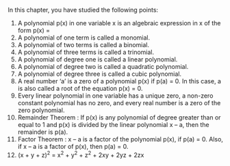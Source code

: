 
In this chapter, you have studied the following points:
1. A polynomial p(x) in one variable x is an algebraic expression in x of the form
p(x) = 
2. A polynomial of one term is called a monomial.
3. A polynomial of two terms is called a binomial.
4. A polynomial of three terms is called a trinomial.
5. A polynomial of degree one is called a linear polynomial.
6. A polynomial of degree two is called a quadratic polynomial.
7. A polynomial of degree three is called a cubic polynomial.
8. A real number ‘a’ is a zero of a polynomial p(x) if p(a) = 0. In this case, a is also called a
root of the equation p(x) = 0.
9. Every linear polynomial in one variable has a unique zero, a non-zero constant polynomial
has no zero, and every real number is a zero of the zero polynomial.
10. Remainder Theorem : If p(x) is any polynomial of degree greater than or equal to 1 and p(x)
is divided by the linear polynomial x – a, then the remainder is p(a).
11. Factor Theorem : x – a is a factor of the polynomial p(x), if p(a) = 0. Also, if x – a is a factor
of p(x), then p(a) = 0.
12.  (x + y + z)<sup>2</sup> = x<sup>2</sup> + y<sup>2</sup> + z<sup>2</sup> + 2xy + 2yz + 2zx
